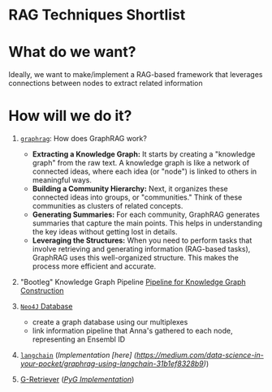 # RAG Techniques Shortlist

# What do we want?
Ideally, we want to make/implement a RAG-based framework that leverages connections between nodes to extract related information

# How will we do it?

1. [`graphrag`](https://github.com/microsoft/graphrag/blob/main/RAI_TRANSPARENCY.md#what-can-graphrag-do): How does GraphRAG work?
    * **Extracting a Knowledge Graph:** It starts by creating a "knowledge graph" from the raw text. A knowledge graph is like a network of connected ideas, where each idea (or "node") is linked to others in meaningful ways.
    * **Building a Community Hierarchy:** Next, it organizes these connected ideas into groups, or "communities." Think of these communities as clusters of related concepts.
    * **Generating Summaries:** For each community, GraphRAG generates summaries that capture the main points. This helps in understanding the key ideas without getting lost in details.
    * **Leveraging the Structures:** When you need to perform tasks that involve retrieving and generating information (RAG-based tasks), GraphRAG uses this well-organized structure. This makes the process more efficient and accurate.

2. "Bootleg" Knowledge Graph Pipeline
[Pipeline for Knowledge Graph Construction](gameplan.png)

3. [`Neo4J` Database](https://neo4j.com/developer-blog/knowledge-graphs-llms-multi-hop-question-answering/)
    * create a graph database using our multiplexes
    * link information pipeline that Anna's gathered to each node, representing an Ensembl ID

4. [`langchain`](https://python.langchain.com/docs/integrations/graphs/networkx/) (*Implementation [here]
(https://medium.com/data-science-in-your-pocket/graphrag-using-langchain-31b1ef8328b9)*)

5. [G-Retriever](https://arxiv.org/abs/2402.07630) (*[PyG Implementation](https://pytorch-geometric.readthedocs.io/en/latest/generated/torch_geometric.nn.models.GRetriever.html?highlight=llm)*)
